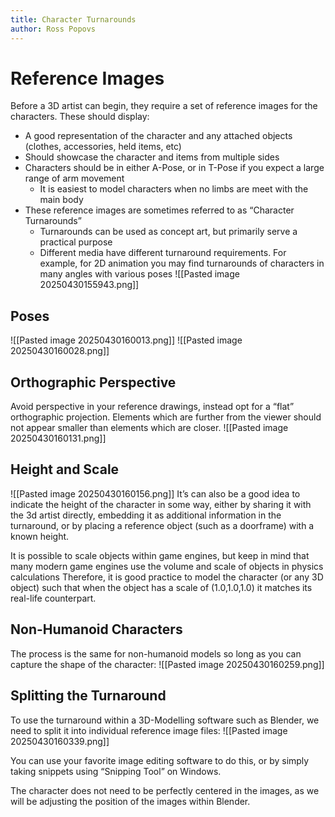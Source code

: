 ```yaml
---
title: Character Turnarounds
author: Ross Popovs
---
```

# Reference Images
Before a 3D artist can begin, they require a set of reference images for the characters. These should display:​
- A good representation of the character and any attached objects (clothes, accessories, held items, etc)​
- Should showcase the character and items from multiple sides​
- Characters should be in either A-Pose, or in T-Pose if you expect a large range of arm movement​
	- It is easiest to model characters when no limbs are meet with the main body​
- These reference images are sometimes referred to as “Character Turnarounds”​
	- Turnarounds can be used as concept art, but primarily serve a practical purpose​
	- Different media have different turnaround requirements. For example, for 2D animation you may find turnarounds of characters in many angles with various poses
![[Pasted image 20250430155943.png]]

## Poses
![[Pasted image 20250430160013.png]]
![[Pasted image 20250430160028.png]]

## Orthographic Perspective
Avoid perspective in your reference drawings, instead opt for a “flat” orthographic projection​. Elements which are further from the viewer should not appear smaller than elements which are closer​.
![[Pasted image 20250430160131.png]]
## Height and Scale
![[Pasted image 20250430160156.png]]
It’s can also be a good idea to indicate the height of the character in some way, either by sharing it with the 3d artist directly, embedding it as additional information in the turnaround, or by placing a reference object (such as a doorframe) with a known height​.

It is possible to scale objects within game engines, but keep in mind that many modern game engines use the volume and scale of objects in physics calculations​
Therefore, it is good practice to model the character (or any 3D object) such that when the object has a scale of (1.0,1.0,1.0) it matches its real-life counterpart.​

## Non-Humanoid Characters
The process is the same for non-humanoid models so long as you can capture the shape of the character​:
![[Pasted image 20250430160259.png]]
## Splitting the Turnaround
To use the turnaround within a 3D-Modelling software such as Blender, we need to split it into individual reference image files​:
![[Pasted image 20250430160339.png]]

You can use your favorite image editing software to do this, or by simply taking snippets using “Snipping Tool” on Windows.​

The character does not need to be perfectly centered in the images, as we will be adjusting the position of the images within Blender.​